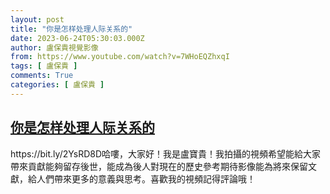```yaml
---
layout: post
title: "你是怎样处理人际关系的"
date: 2023-06-24T05:30:03.000Z
author: 盧保貴視覺影像
from: https://www.youtube.com/watch?v=7WHoEQZhxqI
tags: [ 盧保貴 ]
comments: True
categories: [ 盧保貴 ]
---
```

<!--1687584603000-->
[你是怎样处理人际关系的](https://www.youtube.com/watch?v=7WHoEQZhxqI)
------

<div>
https://bit.ly/2YsRD8D哈嘍，大家好！我是盧寶貴！我拍攝的視頻希望能給大家帶來貢獻能夠留存後世，能成為後人對現在的歷史參考期待影像能為將來保留文獻，給人們帶來更多的意義與思考。喜歡我的視頻記得評論哦！
</div>
